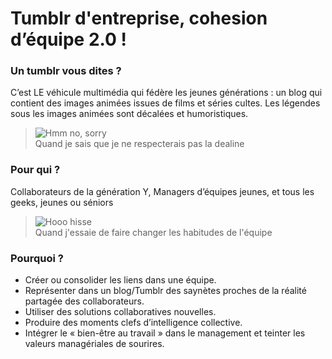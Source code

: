 
# Tumblr d'entreprise, cohesion d’équipe 2.0 !

### Un **tumblr** vous dites ?

C’est LE véhicule multimédia qui fédère les jeunes générations : un blog qui contient des images animées issues de films et séries cultes.
Les légendes sous les images animées sont décalées et humoristiques.

>	![Hmm no, sorry](http://24.media.tumblr.com/tumblr_m99kwchzCI1rd9osjo1_500.gif)  
> 	Quand je sais que je ne respecterais pas la dealine

### Pour qui ?

Collaborateurs de la génération Y, Managers d’équipes jeunes, et tous les geeks, jeunes ou séniors

>	![Hooo hisse](http://media.tumblr.com/db5a99917d35e15b8468363a71f92e4b/tumblr_inline_mv13diI56l1ruyxl3.gif)  
>	Quand j'essaie de faire changer les habitudes de l'équipe

### Pourquoi ?
*	Créer ou consolider les liens dans une équipe.
*	Représenter dans un blog/Tumblr des saynètes proches de la réalité partagée des collaborateurs.
*	Utiliser des solutions collaboratives nouvelles.
*	Produire des moments clefs d’intelligence collective.
*	Intégrer le « bien-être au travail » dans le management et teinter les valeurs managériales de sourires.
